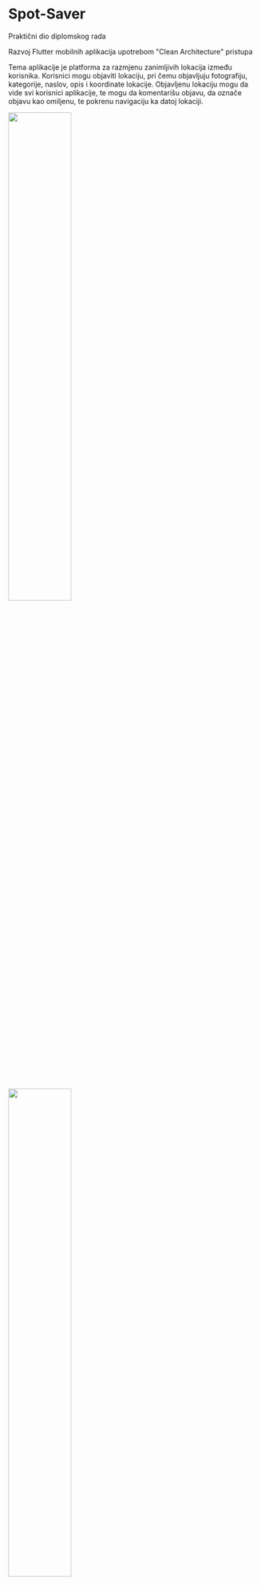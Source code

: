 # Spot-Saver
Praktični dio diplomskog rada

Razvoj Flutter mobilnih aplikacija upotrebom "Clean Architecture" pristupa

Tema aplikacije je platforma za razmjenu zanimljivih lokacija između korisnika. Korisnici mogu objaviti lokaciju, pri čemu objavljuju fotografiju, kategorije, naslov, opis i koordinate lokacije. Objavljenu lokaciju mogu da vide svi korisnici aplikacije, te mogu da komentarišu objavu, da označe objavu kao omiljenu, te pokrenu navigaciju ka datoj lokaciji.

<img src="https://github.com/Djed01/SpotSaver/blob/main/spot_saver/assets/demo/Screenshot_20240817_102116.jpg" width="50%" height="50%">

<img src="https://github.com/Djed01/SpotSaver/blob/main/spot_saver/assets/demo/Screenshot_20240817_102116.jpg" width="50%" height="50%">

<img src="https://github.com/Djed01/SpotSaver/blob/main/spot_saver/assets/demo/Screenshot_20240817_101225.jpg" width="50%" height="50%">

<img src="https://github.com/Djed01/SpotSaver/blob/main/spot_saver/assets/demo/Screenshot_20240817_101237.jpg" width="50%" height="50%">

<img src="https://github.com/Djed01/SpotSaver/blob/main/spot_saver/assets/demo/Screenshot_20240817_101243.jpg" width="50%" height="50%">

<img src="https://github.com/Djed01/SpotSaver/blob/main/spot_saver/assets/demo/Screenshot_20240817_101309.jpg" width="50%" height="50%">

<img src="https://github.com/Djed01/SpotSaver/blob/main/spot_saver/assets/demo/Screenshot_20240817_101313.jpg" width="50%" height="50%">

<img src="https://github.com/Djed01/SpotSaver/blob/main/spot_saver/assets/demo/Screenshot_20240817_101712.jpg" width="50%" height="50%">

<img src="https://github.com/Djed01/SpotSaver/blob/main/spot_saver/assets/demo/Screenshot_20240817_101745.jpg" width="50%" height="50%">

<img src="https://github.com/Djed01/SpotSaver/blob/main/spot_saver/assets/demo/Screenshot_20240817_101756.jpg" width="50%" height="50%">

<img src="https://github.com/Djed01/SpotSaver/blob/main/spot_saver/assets/demo/Screenshot_20240817_101851.jpg" width="50%" height="50%">

<img src="https://github.com/Djed01/SpotSaver/blob/main/spot_saver/assets/demo/Screenshot_20240817_101900.jpg" width="50%" height="50%">

<img src="https://github.com/Djed01/SpotSaver/blob/main/spot_saver/assets/demo/Screenshot_20240817_101936.jpg" width="50%" height="50%">

<img src="https://github.com/Djed01/SpotSaver/blob/main/spot_saver/assets/demo/Screenshot_20240817_101955.jpg" width="50%" height="50%">

<img src="https://github.com/Djed01/SpotSaver/blob/main/spot_saver/assets/demo/Screenshot_20240817_102057.jpg" width="50%" height="50%">
